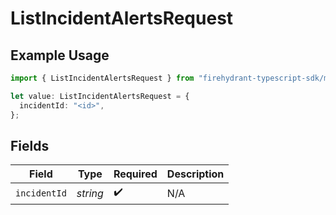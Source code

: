 # ListIncidentAlertsRequest

## Example Usage

```typescript
import { ListIncidentAlertsRequest } from "firehydrant-typescript-sdk/models/operations";

let value: ListIncidentAlertsRequest = {
  incidentId: "<id>",
};
```

## Fields

| Field              | Type               | Required           | Description        |
| ------------------ | ------------------ | ------------------ | ------------------ |
| `incidentId`       | *string*           | :heavy_check_mark: | N/A                |